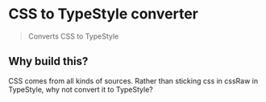 # CSS to TypeStyle converter

> Converts CSS to TypeStyle

## Why build this?

CSS comes from all kinds of sources.  Rather than sticking css in cssRaw in TypeStyle, why not convert it to TypeStyle?